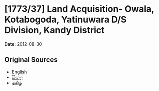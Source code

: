 # [1773/37] Land Acquisition- Owala, Kotabogoda, Yatinuwara D/S Division, Kandy District

**Date:** 2012-08-30

## Original Sources

- [English](https://documents.gov.lk/view/extra-gazettes/2012/8/1773-37_E.pdf)
- [සිංහල](https://documents.gov.lk/view/extra-gazettes/2012/8/1773-37_S.pdf)
- [தமிழ்](https://documents.gov.lk/view/extra-gazettes/2012/8/1773-37_T.pdf)
